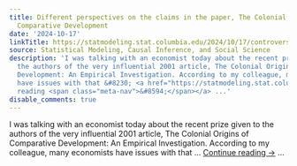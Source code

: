 ```yaml
---
title: Different perspectives on the claims in the paper, The Colonial Origins of
  Comparative Development
date: '2024-10-17'
linkTitle: https://statmodeling.stat.columbia.edu/2024/10/17/controversy-over-recently-honored-claims-in-the-paper-the-colonial-origins-of-comparative-development/
source: Statistical Modeling, Causal Inference, and Social Science
description: 'I was talking with an economist today about the recent prize given to
  the authors of the very influential 2001 article, The Colonial Origins of Comparative
  Development: An Empirical Investigation. According to my colleague, many economists
  have issues with that &#8230; <a href="https://statmodeling.stat.columbia.edu/2024/10/17/controversy-over-recently-honored-claims-in-the-paper-the-colonial-origins-of-comparative-development/">Continue
  reading <span class="meta-nav">&#8594;</span></a> ...'
disable_comments: true
---
```

I was talking with an economist today about the recent prize given to the authors of the very influential 2001 article, The Colonial Origins of Comparative Development: An Empirical Investigation. According to my colleague, many economists have issues with that &#8230; <a href="https://statmodeling.stat.columbia.edu/2024/10/17/controversy-over-recently-honored-claims-in-the-paper-the-colonial-origins-of-comparative-development/">Continue reading <span class="meta-nav">&#8594;</span></a> ...